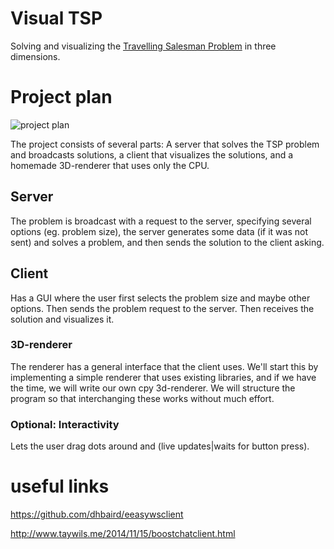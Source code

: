 # Visual TSP

Solving and visualizing the [Travelling Salesman Problem](https://en.wikipedia.org/wiki/Travelling_salesman_problem) in three dimensions.

# Project plan

![project plan](http://i.imgur.com/bu50eBY.png)

The project consists of several parts: A server that solves the TSP problem and broadcasts solutions, a client that visualizes the solutions, and a homemade 3D-renderer that uses only the CPU. 

## Server

The problem is broadcast with a request to the server, specifying several options (eg. problem size), the server generates some data (if it was not sent) and solves a problem, and then sends the solution to the client asking.

## Client

Has a GUI where the user first selects the problem size and maybe other options. Then sends the problem request to the server. Then receives the solution and visualizes it.

### 3D-renderer

The renderer has a general interface that the client uses. We'll start this by implementing a simple renderer that uses existing libraries, and if we have the time, we will write our own cpy 3d-renderer. We will structure the program so that interchanging these works without much effort.

### Optional: Interactivity

Lets the user drag dots around and (live updates|waits for button press).

# useful links

https://github.com/dhbaird/eeasywsclient

http://www.taywils.me/2014/11/15/boostchatclient.html
